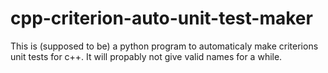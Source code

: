 # cpp-criterion-auto-unit-test-maker
This is (supposed to be) a python program to automaticaly make criterions unit tests for c++. It will propably not give valid names for a while.
